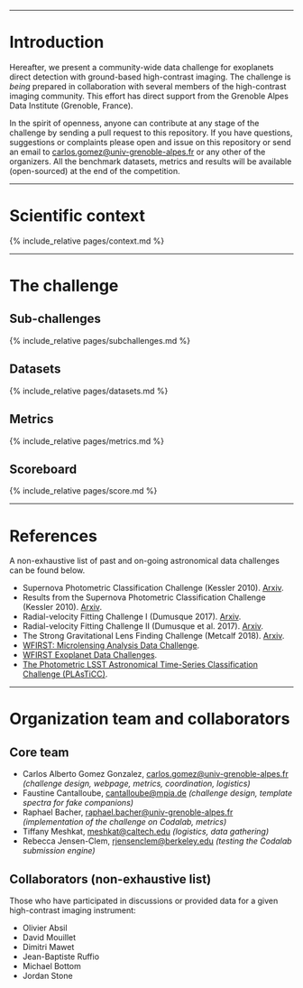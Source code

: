 
---
# Introduction

Hereafter, we present a community-wide data challenge for exoplanets direct detection with ground-based high-contrast imaging. The challenge is *being* prepared in collaboration with several members of the high-contrast imaging community. This effort has direct support from the Grenoble Alpes Data Institute (Grenoble, France).

In the spirit of openness, anyone can contribute at any stage of the challenge by sending a pull request to this repository. If you have questions, suggestions or complaints please open and issue on this repository or send an email to [carlos.gomez@univ-grenoble-alpes.fr](mailto:carlos.gomez@univ-grenoble-alpes.fr) or any other of the organizers. All the benchmark datasets, metrics and results will be available (open-sourced) at the end of the competition.

---
# Scientific context
{% include_relative pages/context.md %}

---
# The challenge

## Sub-challenges
{% include_relative pages/subchallenges.md %}

## Datasets
{% include_relative pages/datasets.md %}

## Metrics 
{% include_relative pages/metrics.md %}

## Scoreboard 
{% include_relative pages/score.md %}

---
# References
A non-exhaustive list of past and on-going astronomical data challenges can be found below.

* Supernova Photometric Classification Challenge (Kessler 2010). [Arxiv](https://arxiv.org/abs/1001.5210).
* Results from the Supernova Photometric Classification Challenge (Kessler 2010). [Arxiv](https://arxiv.org/abs/1008.1024).
* Radial-velocity Fitting Challenge I (Dumusque 2017). [Arxiv](https://arxiv.org/abs/1607.06487).
* Radial-velocity Fitting Challenge II (Dumusque et al. 2017). [Arxiv](https://arxiv.org/abs/1609.03674).
* The Strong Gravitational Lens Finding Challenge (Metcalf 2018). [Arxiv](https://arxiv.org/abs/1802.03609).
* [WFIRST: Microlensing Analysis Data Challenge](http://microlensing-source.org/).
* [WFIRST Exoplanet Data Challenges](https://wfirst.ipac.caltech.edu/sims/CGI_Data_Challenges.html).
* [The Photometric LSST Astronomical Time-Series Classification Challenge (PLAsTiCC)](https://plasticcblog.wordpress.com/).

---
# Organization team and collaborators

## Core team

* Carlos Alberto Gomez Gonzalez, <carlos.gomez@univ-grenoble-alpes.fr> *(challenge design, webpage, metrics, coordination, logistics)*
* Faustine Cantalloube, <cantalloube@mpia.de>  *(challenge design, template spectra for fake companions)*
* Raphael Bacher, <raphael.bacher@univ-grenoble-alpes.fr> *(implementation of the challenge on Codalab, metrics)*
* Tiffany Meshkat, <meshkat@caltech.edu> *(logistics, data gathering)*
* Rebecca Jensen-Clem, <rjensenclem@berkeley.edu> *(testing the Codalab submission engine)*

## Collaborators (non-exhaustive list)

Those who have participated in discussions or provided data for a given high-contrast imaging instrument:
* Olivier Absil
* David Mouillet
* Dimitri Mawet
* Jean-Baptiste Ruffio
* Michael Bottom
* Jordan Stone


